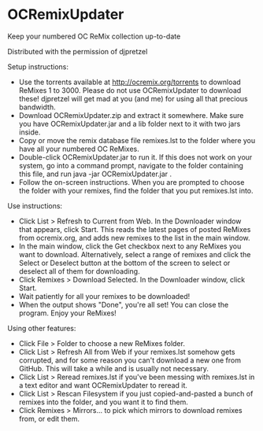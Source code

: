 # OCRemixUpdater
Keep your numbered OC ReMix collection up-to-date

Distributed with the permission of djpretzel

Setup instructions:
- Use the torrents available at http://ocremix.org/torrents to download
ReMixes 1 to 3000. Please do not use OCRemixUpdater to download these! djpretzel
will get mad at you (and me) for using all that precious bandwidth.
- Download OCRemixUpdater.zip and extract it somewhere. Make sure you have
OCRemixUpdater.jar and a lib folder next to it with two jars inside.
- Copy or move the remix database file remixes.lst to the folder where you have
all your numbered OC ReMixes.
- Double-click OCRemixUpdater.jar to run it. If this does not work on your
system, go into a command prompt, navigate to the folder containing this file,
and run java -jar OCRemixUpdater.jar .
- Follow the on-screen instructions. When you are prompted to choose the folder
with your remixes, find the folder that you put remixes.lst into.

Use instructions:
- Click List > Refresh to Current from Web. In the Downloader window that
appears, click Start. This reads the latest pages of posted ReMixes from
ocremix.org, and adds new remixes to the list in the main window.
- In the main window, click the Get checkbox next to any ReMixes you want to
download. Alternatively, select a range of remixes and click the Select or
Deselect button at the bottom of the screen to select or deselect all of them
for downloading.
- Click Remixes > Download Selected. In the Downloader window, click Start.
- Wait patiently for all your remixes to be downloaded!
- When the output shows "Done", you're all set! You can close the program.
Enjoy your ReMixes!

Using other features:
- Click File > Folder to choose a new ReMixes folder.
- Click List > Refresh All from Web if your remixes.lst somehow gets corrupted,
and for some reason you can't download a new one from GitHub. This will take a
while and is usually not necessary.
- Click List > Reread remixes.lst if you've been messing with remixes.lst in a
text editor and want OCRemixUpdater to reread it.
- Click List > Rescan Filesystem if you just copied-and-pasted a bunch of
remixes into the folder, and you want it to find them.
- Click Remixes > Mirrors... to pick which mirrors to download remixes from,
or edit them.

